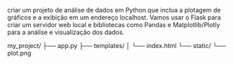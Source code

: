 criar um projeto de análise de dados em Python que inclua a plotagem de gráficos e a exibição em um endereço localhost. Vamos usar o Flask para criar um servidor web local e bibliotecas como Pandas e Matplotlib/Plotly para a análise e visualização dos dados.

my_project/
├── app.py
├── templates/
│   └── index.html
└── static/
    └── plot.png
